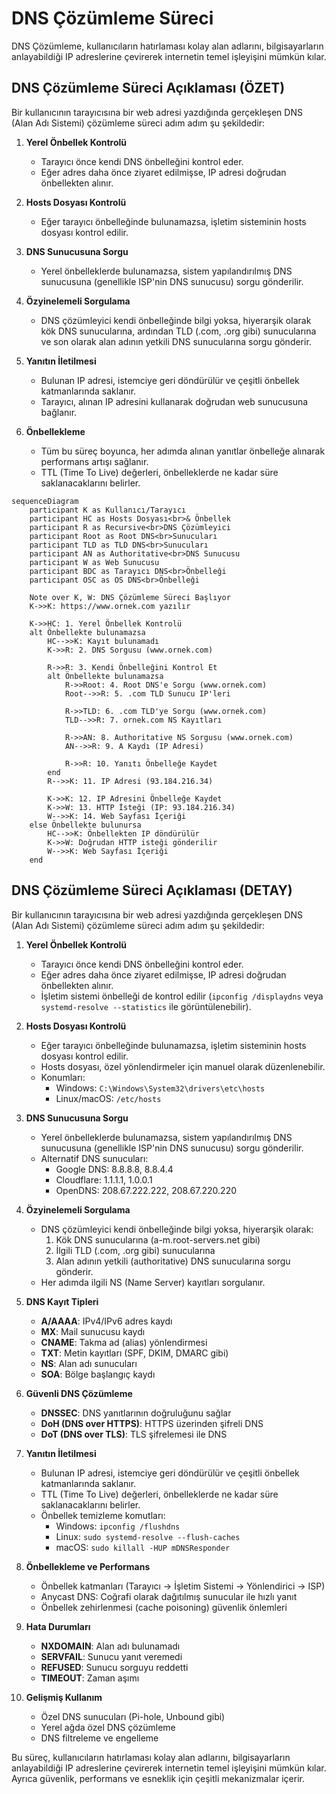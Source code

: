 # DNS Çözümleme Süreci

DNS Çözümleme, kullanıcıların hatırlaması kolay alan adlarını, bilgisayarların anlayabildiği IP adreslerine çevirerek internetin temel işleyişini mümkün kılar.

## DNS Çözümleme Süreci Açıklaması (ÖZET)

Bir kullanıcının tarayıcısına bir web adresi yazdığında gerçekleşen DNS (Alan Adı Sistemi) çözümleme süreci adım adım şu şekildedir:

1. **Yerel Önbellek Kontrolü**

   - Tarayıcı önce kendi DNS önbelleğini kontrol eder.
   - Eğer adres daha önce ziyaret edilmişse, IP adresi doğrudan önbellekten alınır.

2. **Hosts Dosyası Kontrolü**

   - Eğer tarayıcı önbelleğinde bulunamazsa, işletim sisteminin hosts dosyası kontrol edilir.

3. **DNS Sunucusuna Sorgu**

   - Yerel önbelleklerde bulunamazsa, sistem yapılandırılmış DNS sunucusuna (genellikle ISP'nin DNS sunucusu) sorgu gönderilir.

4. **Özyinelemeli Sorgulama**

   - DNS çözümleyici kendi önbelleğinde bilgi yoksa, hiyerarşik olarak kök DNS sunucularına, ardından TLD (.com, .org gibi) sunucularına ve son olarak alan adının yetkili DNS sunucularına sorgu gönderir.

5. **Yanıtın İletilmesi**

   - Bulunan IP adresi, istemciye geri döndürülür ve çeşitli önbellek katmanlarında saklanır.
   - Tarayıcı, alınan IP adresini kullanarak doğrudan web sunucusuna bağlanır.

6. **Önbellekleme**
   - Tüm bu süreç boyunca, her adımda alınan yanıtlar önbelleğe alınarak performans artışı sağlanır.
   - TTL (Time To Live) değerleri, önbelleklerde ne kadar süre saklanacaklarını belirler.

```mermaid
sequenceDiagram
    participant K as Kullanıcı/Tarayıcı
    participant HC as Hosts Dosyası<br>& Önbellek
    participant R as Recursive<br>DNS Çözümleyici
    participant Root as Root DNS<br>Sunucuları
    participant TLD as TLD DNS<br>Sunucuları
    participant AN as Authoritative<br>DNS Sunucusu
    participant W as Web Sunucusu
    participant BDC as Tarayıcı DNS<br>Önbelleği
    participant OSC as OS DNS<br>Önbelleği

    Note over K, W: DNS Çözümleme Süreci Başlıyor
    K->>K: https://www.ornek.com yazılır

    K->>HC: 1. Yerel Önbellek Kontrolü
    alt Önbellekte bulunamazsa
        HC-->>K: Kayıt bulunamadı
        K->>R: 2. DNS Sorgusu (www.ornek.com)

        R->>R: 3. Kendi Önbelleğini Kontrol Et
        alt Önbellekte bulunamazsa
            R->>Root: 4. Root DNS'e Sorgu (www.ornek.com)
            Root-->>R: 5. .com TLD Sunucu IP'leri

            R->>TLD: 6. .com TLD'ye Sorgu (www.ornek.com)
            TLD-->>R: 7. ornek.com NS Kayıtları

            R->>AN: 8. Authoritative NS Sorgusu (www.ornek.com)
            AN-->>R: 9. A Kaydı (IP Adresi)

            R->>R: 10. Yanıtı Önbelleğe Kaydet
        end
        R-->>K: 11. IP Adresi (93.184.216.34)

        K->>K: 12. IP Adresini Önbelleğe Kaydet
        K->>W: 13. HTTP İsteği (IP: 93.184.216.34)
        W-->>K: 14. Web Sayfası İçeriği
    else Önbellekte bulunursa
        HC-->>K: Önbellekten IP döndürülür
        K->>W: Doğrudan HTTP isteği gönderilir
        W-->>K: Web Sayfası İçeriği
    end
```

## DNS Çözümleme Süreci Açıklaması (DETAY)

Bir kullanıcının tarayıcısına bir web adresi yazdığında gerçekleşen DNS (Alan Adı Sistemi) çözümleme süreci adım adım şu şekildedir:

1. **Yerel Önbellek Kontrolü**

   - Tarayıcı önce kendi DNS önbelleğini kontrol eder.
   - Eğer adres daha önce ziyaret edilmişse, IP adresi doğrudan önbellekten alınır.
   - İşletim sistemi önbelleği de kontrol edilir (`ipconfig /displaydns` veya `systemd-resolve --statistics` ile görüntülenebilir).

2. **Hosts Dosyası Kontrolü**

   - Eğer tarayıcı önbelleğinde bulunamazsa, işletim sisteminin hosts dosyası kontrol edilir.
   - Hosts dosyası, özel yönlendirmeler için manuel olarak düzenlenebilir.
   - Konumları:
     - Windows: `C:\Windows\System32\drivers\etc\hosts`
     - Linux/macOS: `/etc/hosts`

3. **DNS Sunucusuna Sorgu**

   - Yerel önbelleklerde bulunamazsa, sistem yapılandırılmış DNS sunucusuna (genellikle ISP'nin DNS sunucusu) sorgu gönderilir.
   - Alternatif DNS sunucuları:
     - Google DNS: 8.8.8.8, 8.8.4.4
     - Cloudflare: 1.1.1.1, 1.0.0.1
     - OpenDNS: 208.67.222.222, 208.67.220.220

4. **Özyinelemeli Sorgulama**

   - DNS çözümleyici kendi önbelleğinde bilgi yoksa, hiyerarşik olarak:
     1. Kök DNS sunucularına (a-m.root-servers.net gibi)
     2. İlgili TLD (.com, .org gibi) sunucularına
     3. Alan adının yetkili (authoritative) DNS sunucularına sorgu gönderir.
   - Her adımda ilgili NS (Name Server) kayıtları sorgulanır.

5. **DNS Kayıt Tipleri**

   - **A/AAAA**: IPv4/IPv6 adres kaydı
   - **MX**: Mail sunucusu kaydı
   - **CNAME**: Takma ad (alias) yönlendirmesi
   - **TXT**: Metin kayıtları (SPF, DKIM, DMARC gibi)
   - **NS**: Alan adı sunucuları
   - **SOA**: Bölge başlangıç kaydı

6. **Güvenli DNS Çözümleme**

   - **DNSSEC**: DNS yanıtlarının doğruluğunu sağlar
   - **DoH (DNS over HTTPS)**: HTTPS üzerinden şifreli DNS
   - **DoT (DNS over TLS)**: TLS şifrelemesi ile DNS

7. **Yanıtın İletilmesi**

   - Bulunan IP adresi, istemciye geri döndürülür ve çeşitli önbellek katmanlarında saklanır.
   - TTL (Time To Live) değerleri, önbelleklerde ne kadar süre saklanacaklarını belirler.
   - Önbellek temizleme komutları:
     - Windows: `ipconfig /flushdns`
     - Linux: `sudo systemd-resolve --flush-caches`
     - macOS: `sudo killall -HUP mDNSResponder`

8. **Önbellekleme ve Performans**

   - Önbellek katmanları (Tarayıcı → İşletim Sistemi → Yönlendirici → ISP)
   - Anycast DNS: Coğrafi olarak dağıtılmış sunucular ile hızlı yanıt
   - Önbellek zehirlenmesi (cache poisoning) güvenlik önlemleri

9. **Hata Durumları**

   - **NXDOMAIN**: Alan adı bulunamadı
   - **SERVFAIL**: Sunucu yanıt veremedi
   - **REFUSED**: Sunucu sorguyu reddetti
   - **TIMEOUT**: Zaman aşımı

10. **Gelişmiş Kullanım**
    - Özel DNS sunucuları (Pi-hole, Unbound gibi)
    - Yerel ağda özel DNS çözümleme
    - DNS filtreleme ve engelleme

Bu süreç, kullanıcıların hatırlaması kolay alan adlarını, bilgisayarların anlayabildiği IP adreslerine çevirerek internetin temel işleyişini mümkün kılar. Ayrıca güvenlik, performans ve esneklik için çeşitli mekanizmalar içerir.
